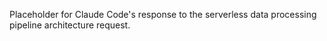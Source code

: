 Placeholder for Claude Code's response to the serverless data processing pipeline architecture request.

